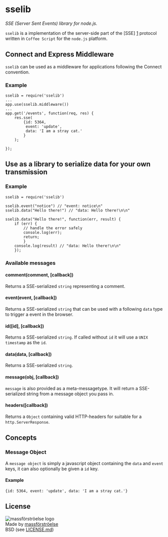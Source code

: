 sselib
======
_SSE (Server Sent Events) library for node.js._

`sselib` is a implementation of the server-side part of the [SSE] [1] protocol written in `Coffee Script` for the `node.js` platform.

  [1]: http://dev.w3.org/html5/eventsource/

## Connect and Express Middleware ##
`sselib` can be used as a middleware for applications following the Connect convention.

### Example ###
    sselib = require('sselib')
    ...
    app.use(sselib.middleware())
    ...
    app.get('/events', function(req, res) {
        res.sse(
            {id: 5364,
             event: 'update',
             data: 'I am a stray cat.'
            }
        );
        
    });

## Use as a library to serialize data for your own transmission ##

### Example ###
    sselib = require('sselib')

    sselib.event("notice") // "event: notice\n"
    sselib.data("Hello there!") // "data: Hello there!\n\n"

    sselib.data("Hello there!", function(err, result) {
        if (err) {
            // handle the error safely
            console.log(err);
            return;
            }
        console.log(result) // "data: Hello there!\n\n"
        });

### Available messages ###

#### comment(comment, [callback]) ####
Returns a SSE-serialized `string` representing a comment.

#### event(event, [callback]) ####
Returns a SSE-serialized `string` that can be used with a following `data` type to trigger a event in the browser.

#### id([id], [callback]) ####
Returns a SSE-serialized `string`. If called without `id` it will use a `UNIX timestamp` as the `id`.

#### data(data, [callback]) ####
Returns a SSE-serialized `string`.

#### message(obj, [callback]) ####
`message` is also provided as a meta-messagetype. It will return a SSE-serialized string from a message object you pass in.

#### headers([callback]) ####
Returns a `Object` containing valid HTTP-headers for suitable for a `http.ServerResponse`.

## Concepts ##

### Message Object ###

A `message object` is simply a javascript object containing the `data` and `event` keys, it can also optionally be given a `id` key.

#### Example ####
    {id: 5364, event: 'update', data: 'I am a stray cat.'}

## License ##
![massförströelse logo](http://www.massforstroel.se/uploads/4/3/3/4/4334921/4793588.png?20)  
Made by [massförströelse](http://massforstroel.se/ "massförströel.se")  
BSD (see [LICENSE.md](https://github.com/massforstroelse/sselib.js/blob/master/LICENSE.md "LICENSE.md"))  
